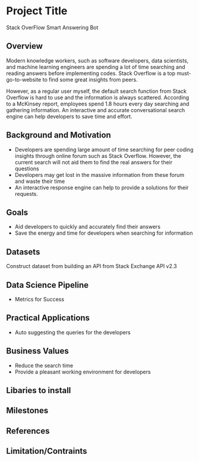 # Project Title
Stack OverFlow Smart Answering Bot

## Overview
Modern knowledge workers, such as software developers, data scientists, and machine learning engineers are spending a lot of time searching and reading answers before implementing codes. Stack Overflow is a top must-go-to-website to find some great insights from peers. 

However, as a regular user myself, the default search function from Stack Overflow is hard to use and the information is always scattered. According to a McKinsey report, employees spend 1.8 hours every day searching and gathering information. An interactive and accurate conversational search engine can help developers to save time and effort.

## Background and Motivation
- Developers are spending large amount of time searching for peer coding insights through online forum such as Stack Overflow. However, the current search will not aid them to find the real answers for their questions
- Developers may get lost in the massive information from these forum and waste their time
- An interactive response engine can help to provide a solutions for their requests.
  
## Goals
- Aid developers to quickly and accurately find their answers
- Save the energy and time for developers when searching for information

## Datasets
Construct dataset from building an API from Stack Exchange API v2.3

## Data Science Pipeline
- Metrics for Success

## Practical Applications 
- Auto suggesting the queries for the developers

## Business Values
- Reduce the search time
- Provide a pleasant working environment for developers

## Libaries to install

## Milestones

## References

## Limitation/Contraints
